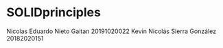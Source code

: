# SOLIDprinciples
Nicolas Eduardo Nieto Gaitan 20191020022
Kevin Nicolás Sierra González 20182020151
